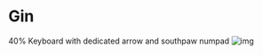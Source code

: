 # Gin
40% Keyboard with dedicated arrow and southpaw numpad
![img](https://i.imgur.com/lwtx5lO.png)
